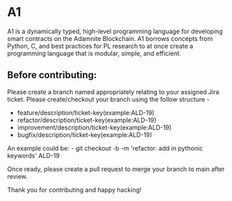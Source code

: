 # A1
A1 is a dynamically typed, high-level programming language for developing smart contracts on the Adamnite Blockchain. A1 borrows concepts from Python, C, and best practices for PL research to at once create a programming language that is modular, simple, and efficient. 

## Before contributing:

Please create a branch named appropriately relating to your assigned Jira ticket. Please create/checkout your branch using the follow structure -  

- feature/description/ticket-key(example:ALD-19)
- refactor/description/ticket-key(example:ALD-19)
- improvement/description/ticket-key(example:ALD-19)
- bugfix/description/ticket-key(example:ALD-19)

An example could be: 
    - git checkout -b -m 'refactor: add in pythonic keywords' ALD-19

Once ready, please create a pull request to merge your branch to main after review. 

Thank you for contributing and happy hacking!
